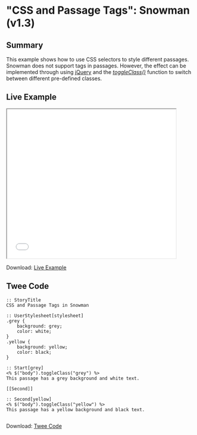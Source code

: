 # "CSS and Passage Tags": Snowman (v1.3)

## Summary

This example shows how to use CSS selectors to style different passages. Snowman does not support tags in passages. However, the effect can be implemented through using [jQuery](https://jquery.com/) and the *[toggleClass()](http://api.jquery.com/toggleclass/)* function to switch between different pre-defined classes.

## Live Example

<section>
<iframe src="snowman_passagetags_example.html" height=400 width=90%></iframe>


Download: <a href="snowman_passagetags_example.html" target="_blank">Live Example</a>
</section>

## Twee Code

```
:: StoryTitle
CSS and Passage Tags in Snowman

:: UserStylesheet[stylesheet]
.grey {
	background: grey;
  	color: white;
}
.yellow {
	background: yellow;
  	color: black;
}

:: Start[grey]
<% $("body").toggleClass("grey") %>
This passage has a grey background and white text.

[[Second]]

:: Second[yellow]
<% $("body").toggleClass("yellow") %>
This passage has a yellow background and black text.


```

Download: <a href="snowman_passagetags_twee.txt" target="_blank">Twee Code</a>

